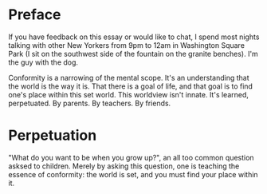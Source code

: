 # Preface 

If you have feedback on this essay or would like to chat, I spend most nights talking with other New Yorkers from 9pm to 12am in Washington Square Park (I sit on the southwest side of the fountain on the granite benches). I'm the guy with the dog.

Conformity is a narrowing of the mental scope. It's an understanding that the world is the way it is. That there is a goal of life, and that goal is to find one's place within this set world. This worldview isn't innate. It's learned, perpetuated. By parents. By teachers. By friends.

# Perpetuation

"What do you want to be when you grow up?", an all too common question asksed to children. Merely by asking this question, one is teaching the essence of conformity: the world is set, and you must find your place within it.
